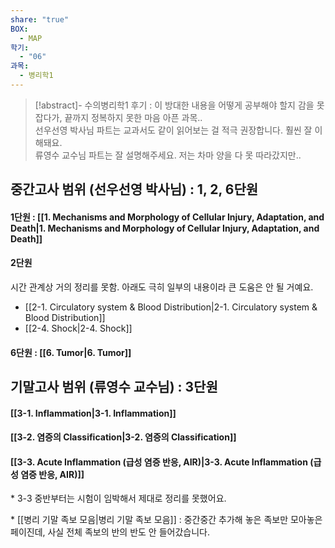 ```yaml
---
share: "true"
BOX:
  - MAP
학기:
  - "06"
과목:
  - 병리학1
---
```


>[!abstract]- 수의병리학1
> 후기 : 이 방대한 내용을 어떻게 공부해야 할지 감을 못 잡다가, 끝까지 정복하지 못한 마음 아픈 과목..<br>
> 선우선영 박사님 파트는 교과서도 같이 읽어보는 걸 적극 권장합니다. 훨씬 잘 이해돼요.<br>
> 류영수 교수님 파트는 잘 설명해주세요. 저는 차마 양을 다 못 따라갔지만..

## 중간고사 범위 (선우선영 박사님) : 1, 2, 6단원

#### 1단원 : [[1. Mechanisms and Morphology of Cellular Injury, Adaptation, and Death|1. Mechanisms and Morphology of Cellular Injury, Adaptation, and Death]]

#### 2단원

시간 관계상 거의 정리를 못함. 아래도 극히 일부의 내용이라 큰 도움은 안 될 거예요.

- [[2-1. Circulatory system & Blood Distribution|2-1. Circulatory system & Blood Distribution]]
- [[2-4. Shock|2-4. Shock]] 

#### 6단원 : [[6. Tumor|6. Tumor]]

## 기말고사 범위 (류영수 교수님) : 3단원

#### [[3-1. Inflammation|3-1. Inflammation]]

#### [[3-2. 염증의 Classification|3-2. 염증의 Classification]]

#### [[3-3. Acute Inflammation (급성 염증 반응, AIR)|3-3. Acute Inflammation (급성 염증 반응, AIR)]]

\* 3-3 중반부터는 시험이 임박해서 제대로 정리를 못했어요.

\* [[병리 기말 족보 모음|병리 기말 족보 모음]] : 중간중간 추가해 놓은 족보만 모아놓은 페이진데, 사실 전체 족보의 반의 반도 안 들어갔습니다.

